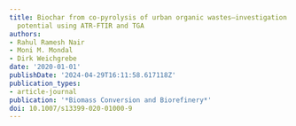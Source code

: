 ```yaml
---
title: Biochar from co-pyrolysis of urban organic wastes—investigation of carbon sink
  potential using ATR-FTIR and TGA
authors:
- Rahul Ramesh Nair
- Moni M. Mondal
- Dirk Weichgrebe
date: '2020-01-01'
publishDate: '2024-04-29T16:11:58.617118Z'
publication_types:
- article-journal
publication: '*Biomass Conversion and Biorefinery*'
doi: 10.1007/s13399-020-01000-9
---
```

